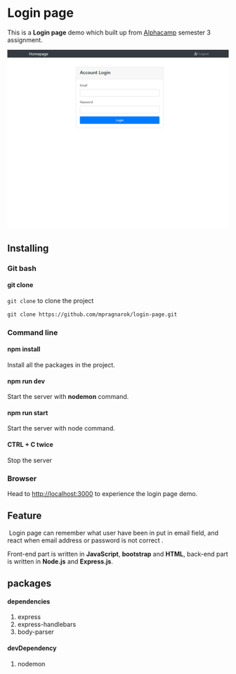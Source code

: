 # Login page

This is a **Login page** demo which built up from [Alphacamp](https://tw.alphacamp.co/) semester 3 assignment.

![demo](./public/img/demo.png)



## Installing

### Git bash

#### git clone

`git clone` to clone the project

```markdown
git clone https://github.com/mpragnarok/login-page.git
```

### Command line

#### npm install

Install all the packages in the project.

#### npm run dev

Start the server with **nodemon** command.

#### npm run start

Start the server with node command.

#### CTRL + C twice

Stop the server

### Browser

Head to [http://localhost:3000](http://localhost:3000) to experience the login page demo.

## Feature

​	Login page can remember what user have been in put in email field, and react when email address or password is not correct . 

Front-end part is written in **JavaScript**, **bootstrap** and **HTML**, back-end part is written in **Node.js** and **Express.js**.

## packages

#### dependencies

1. express
2. express-handlebars
3. body-parser

#### devDependency

1. nodemon